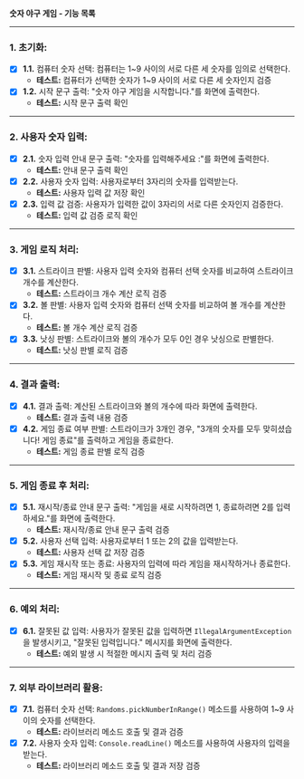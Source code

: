 **숫자 야구 게임 - 기능 목록**

---

### 1. 초기화:
- [x] **1.1.** 컴퓨터 숫자 선택: 컴퓨터는 1~9 사이의 서로 다른 세 숫자를 임의로 선택한다.
  - **테스트:** 컴퓨터가 선택한 숫자가 1~9 사이의 서로 다른 세 숫자인지 검증
- [x] **1.2.** 시작 문구 출력: "숫자 야구 게임을 시작합니다."를 화면에 출력한다.
  - **테스트:** 시작 문구 출력 확인

---

### 2. 사용자 숫자 입력:
- [x] **2.1.** 숫자 입력 안내 문구 출력: "숫자를 입력해주세요 :"를 화면에 출력한다.
  - **테스트:** 안내 문구 출력 확인
- [x] **2.2.** 사용자 숫자 입력: 사용자로부터 3자리의 숫자를 입력받는다.
  - **테스트:** 사용자 입력 값 저장 확인
- [x] **2.3.** 입력 값 검증: 사용자가 입력한 값이 3자리의 서로 다른 숫자인지 검증한다.
  - **테스트:** 입력 값 검증 로직 확인

---

### 3. 게임 로직 처리:
- [x] **3.1.** 스트라이크 판별: 사용자 입력 숫자와 컴퓨터 선택 숫자를 비교하여 스트라이크 개수를 계산한다.
  - **테스트:** 스트라이크 개수 계산 로직 검증
- [x] **3.2.** 볼 판별: 사용자 입력 숫자와 컴퓨터 선택 숫자를 비교하여 볼 개수를 계산한다.
  - **테스트:** 볼 개수 계산 로직 검증
- [x] **3.3.** 낫싱 판별: 스트라이크와 볼의 개수가 모두 0인 경우 낫싱으로 판별한다.
  - **테스트:** 낫싱 판별 로직 검증

---

### 4. 결과 출력:
- [x] **4.1.** 결과 출력: 계산된 스트라이크와 볼의 개수에 따라 화면에 출력한다.
  - **테스트:** 결과 출력 내용 검증
- [x] **4.2.** 게임 종료 여부 판별: 스트라이크가 3개인 경우, "3개의 숫자를 모두 맞히셨습니다! 게임 종료"를 출력하고 게임을 종료한다.
  - **테스트:** 게임 종료 판별 로직 검증

---

### 5. 게임 종료 후 처리:
- [x] **5.1.** 재시작/종료 안내 문구 출력: "게임을 새로 시작하려면 1, 종료하려면 2를 입력하세요."를 화면에 출력한다.
  - **테스트:** 재시작/종료 안내 문구 출력 검증
- [x] **5.2.** 사용자 선택 입력: 사용자로부터 1 또는 2의 값을 입력받는다.
  - **테스트:** 사용자 선택 값 저장 검증
- [x] **5.3.** 게임 재시작 또는 종료: 사용자의 입력에 따라 게임을 재시작하거나 종료한다.
  - **테스트:** 게임 재시작 및 종료 로직 검증

---

### 6. 예외 처리:
- [x] **6.1.** 잘못된 값 입력: 사용자가 잘못된 값을 입력하면 `IllegalArgumentException`을 발생시키고, "잘못된 입력입니다." 메시지를 화면에 출력한다.
  - **테스트:** 예외 발생 시 적절한 메시지 출력 및 처리 검증

---

### 7. 외부 라이브러리 활용:
- [x] **7.1.** 컴퓨터 숫자 선택: `Randoms.pickNumberInRange()` 메소드를 사용하여 1~9 사이의 숫자를 선택한다.
  - **테스트:** 라이브러리 메소드 호출 및 결과 검증
- [x] **7.2.** 사용자 숫자 입력: `Console.readLine()` 메소드를 사용하여 사용자의 입력을 받는다.
  - **테스트:** 라이브러리 메소드 호출 및 결과 저장 검증